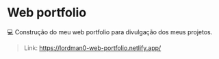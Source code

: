 # Web portfolio

:computer: Construção do meu web portfolio para divulgação dos meus projetos.
> Link:
> https://lordman0-web-portfolio.netlify.app/
